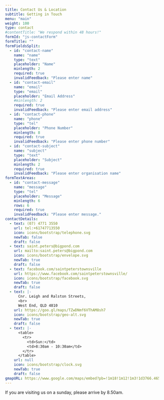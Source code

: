 ```yaml
---
title: Contact Us & Location
subtitle: Getting in Touch
menu: "main"
weight: 100
type: contact
#contentTitle: "We respond within 48 hours!"
formId: "js-contactForm"
formTitle: ""
formFieldsSplit:
  - id: "contact-name"
    name: "name"
    type: "text"
    placeholder: "Name"
    minlength: 2
    required: true
    invalidFeedback: "Please enter name"
  - id: "contact-email"
    name: "email"
    type: "email"
    placeholder: "Email Address"
    #minlength: 2
    required: true
    invalidFeedback: "Please enter email address"
  - id: "contact-phone"
    name: "phone"
    type: "tel"
    placeholder: "Phone Number"
    minlength: 8
    required: true
    invalidFeedback: "Please enter phone number"
  - id: "contact-subject"
    name: "subject"
    type: "text"
    placeholder: "Subject"
    minlength: 2
    required: true
    invalidFeedback: "Please enter organisation name"
formTextAreas:
  - id: "contact-message"
    name: "message"
    type: "tel"
    placeholder: "Message"
    minlength: 6
    rows: 6
    required: true
    invalidFeedback: "Please enter message."
contactDetails:
  - text: (07) 4771 3550
    url: tel:+61747713550
    icon: icons/bootstrap/telephone.svg
    newTab: false
    draft: false
  - text: saint.peters@bigpond.com
    url: mailto:saint.peters@bigpond.com
    icon: icons/bootstrap/envelope.svg
    newTab: true
    draft: false
  - text: facebook.com/saintpeterstownsville
    url: https://www.facebook.com/saintpeterstownsville/
    icon: icons/bootstrap/facebook.svg
    newTab: true
    draft: false
  - text: |-
      Cnr. Leigh and Ralston Streets,
      <br>
      West End, QLD 4810
    url: https://goo.gl/maps/TZwDNmf6VThAM8sh7
    icon: icons/bootstrap/geo-alt.svg
    newTab: true
    draft: false
  - text: |-
      <table>
        <tr>
          <td>Sun:</td>
          <td>8:30am - 10:30am</td>
        </tr>
      </table>
    url: null
    icon: icons/bootstrap/clock.svg
    newTab: true
    draft: false
gmapURL: https://www.google.com/maps/embed?pb=!1m18!1m12!1m3!1d3766.4655223205555!2d146.790267527499!3d-19.262111732739925!2m3!1f0!2f0!3f0!3m2!1i1024!2i768!4f13.1!3m3!1m2!1s0x6bd5f9023dc5b673%3A0xa7c1f61a390cd12d!2sSaint%20Peter&#39;s%20Anglican%20Church!5e0!3m2!1sen!2sau!4v1622468304075!5m2!1sen!2sau
---
```

If you are visiting us on a sunday, please arrive by 8.50am. 